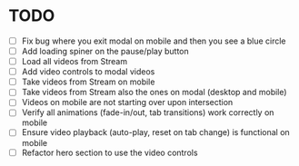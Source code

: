 # TODO

-   [ ] Fix bug where you exit modal on mobile and then you see a blue circle
-   [ ] Add loading spiner on the pause/play button
-   [ ] Load all videos from Stream
-   [ ] Add video controls to modal videos
-   [ ] Take videos from Stream on mobile
-   [ ] Take videos from Stream also the ones on modal (desktop and mobile)
-   [ ] Videos on mobile are not starting over upon intersection
-   [ ] Verify all animations (fade-in/out, tab transitions) work correctly on mobile
-   [ ] Ensure video playback (auto-play, reset on tab change) is functional on mobile
-   [ ] Refactor hero section to use the video controls
